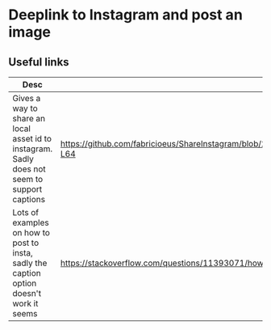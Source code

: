 #  Deeplink to Instagram and post an image

## Useful links

| Desc | Link | 
| --- | --- | 
| Gives a way to share an local asset id to instagram. Sadly does not seem to support captions | https://github.com/fabricioeus/ShareInstagram/blob/2fe322a626c898077fbe3338c65f25a81a797397/ShareInstagram/ShareInstagram.swift#L25-L64 | 
| Lots of examples on how to post to insta, sadly the caption option doesn't work it seems | https://stackoverflow.com/questions/11393071/how-to-share-an-image-on-instagram-in-ios | 
  

